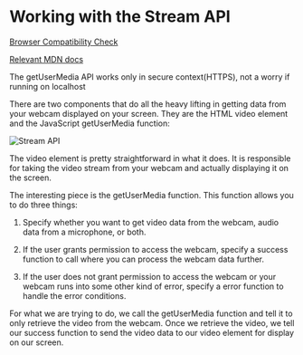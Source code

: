 # Working with the Stream API

[Browser Compatibility Check](https://caniuse.com/stream)

[Relevant MDN docs](https://developer.mozilla.org/en-US/docs/Web/API/MediaDevices/getUserMedia)

The getUserMedia API works only in secure context(HTTPS), not a worry if running on localhost

There are two components that do all the heavy lifting in getting data from your webcam displayed on your screen. They are the HTML video element and the JavaScript getUserMedia function:

![Stream API](https://www.kirupa.com/html5/images/video_getUserMedia.png)

The video element is pretty straightforward in what it does. It is responsible for taking the video stream from your webcam and actually displaying it on the screen.

The interesting piece is the getUserMedia function. This function allows you to do three things:

1. Specify whether you want to get video data from the webcam, audio data from a microphone, or both.

1. If the user grants permission to access the webcam, specify a success function to call where you can process the webcam data further.

1. If the user does not grant permission to access the webcam or your webcam runs into some other kind of error, specify a error function to handle the error conditions.

For what we are trying to do, we call the getUserMedia function and tell it to only retrieve the video from the webcam. Once we retrieve the video, we tell our success function to send the video data to our video element for display on our screen.
